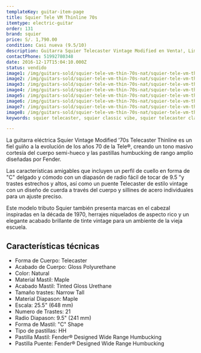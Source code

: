 ```yaml
---
templateKey: guitar-item-page
title: Squier Tele VM Thinline 70s
itemtype: electric-guitar
order: 131
brand: squier
price: S/. 1,790.00
condition: Casi nueva (9.5/10)
description: Guitarra Squier Telecaster Vintage Modified en Venta!, Lima, Peru
contactPhone: 51992780348
date: 2016-12-17T15:04:10.000Z
status: vendido
image1: /img/guitars-sold/squier-tele-vm-thin-70s-nat/squier-tele-vm-thin-70s-nat-01-sold.jpg
image2: /img/guitars-sold/squier-tele-vm-thin-70s-nat/squier-tele-vm-thin-70s-nat-02-sold.jpg
image3: /img/guitars-sold/squier-tele-vm-thin-70s-nat/squier-tele-vm-thin-70s-nat-03-sold.jpg
image4: /img/guitars-sold/squier-tele-vm-thin-70s-nat/squier-tele-vm-thin-70s-nat-04-sold.jpg
image5: /img/guitars-sold/squier-tele-vm-thin-70s-nat/squier-tele-vm-thin-70s-nat-05-sold.jpg
image6: /img/guitars-sold/squier-tele-vm-thin-70s-nat/squier-tele-vm-thin-70s-nat-06-sold.jpg
image7: /img/guitars-sold/squier-tele-vm-thin-70s-nat/squier-tele-vm-thin-70s-nat-07-sold.jpg
image8: /img/guitars-sold/squier-tele-vm-thin-70s-nat/squier-tele-vm-thin-70s-nat-08-sold.jpg
keywords: squier telecaster, squier classic vibe, squier telecaster classic vibe

---
```

La guitarra eléctrica Squier Vintage Modified '70s Telecaster Thinline es un fiel guiño a la evolución de los años 70 de la Tele®, creando un tono masivo cortesía del cuerpo semi-hueco y las pastillas humbucking de rango amplio diseñadas por Fender.

Las características amigables que incluyen un perfil de cuello en forma de "C" delgado y cómodo con un diapasón de radio fácil de tocar de 9.5 "y trastes estrechos y altos, así como un puente Telecaster de estilo vintage con un diseño de cuerda a través del cuerpo y sillines de acero individuales para un ajuste preciso. 

Este modelo tributo Squier también presenta marcas en el cabezal inspiradas en la década de 1970, herrajes niquelados de aspecto rico y un elegante acabado brillante de tinte vintage para un ambiente de la vieja escuela. 

## Características técnicas

* Forma de Cuerpo: Telecaster
* Acabado de Cuerpo: Gloss Polyurethane
* Color: Natural
* Material Mastil: Maple
* Acabado Mastil: Tinted Gloss Urethane
* Tamaño trastes: Narrow Tall
* Material Diapason: Maple
* Escala: 25.5" (648 mm)
* Numero de Trastes: 21
* Radio Diapason: 9.5" (241 mm)
* Forma de Mastil: "C" Shape
* Tipo de pastillas: HH
* Pastilla Mastil: Fender® Designed Wide Range Humbucking
* Pastilla Puente: Fender® Designed Wide Range Humbucking